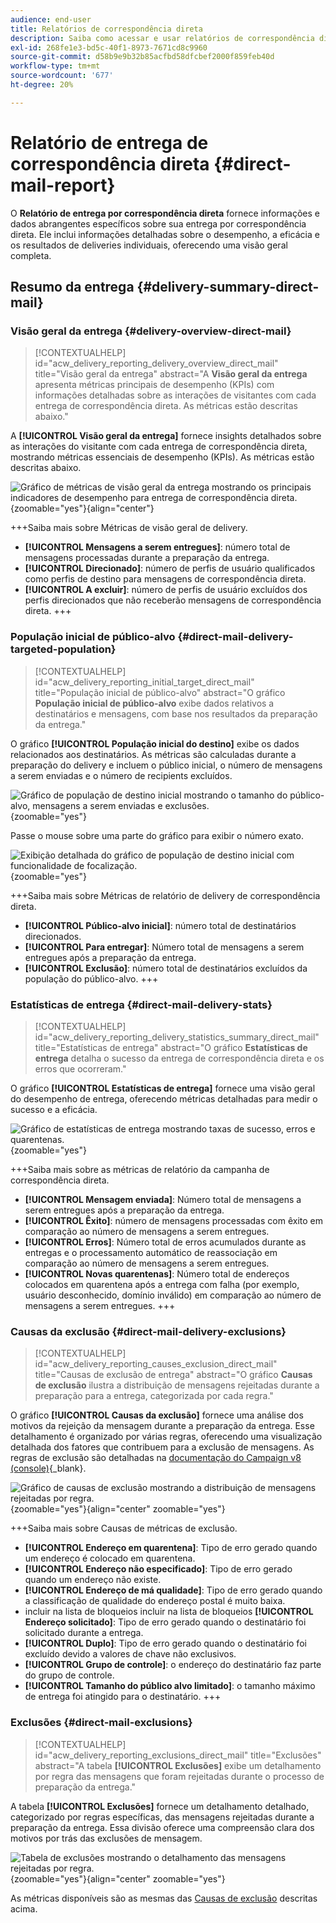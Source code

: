 ```yaml
---
audience: end-user
title: Relatórios de correspondência direta
description: Saiba como acessar e usar relatórios de correspondência direta
exl-id: 268fe1e3-bd5c-40f1-8973-7671cd8c9960
source-git-commit: d58b9e9b32b85acfbd58dfcbef2000f859feb40d
workflow-type: tm+mt
source-wordcount: '677'
ht-degree: 20%

---
```


# Relatório de entrega de correspondência direta {#direct-mail-report}

O **Relatório de entrega por correspondência direta** fornece informações e dados abrangentes específicos sobre sua entrega por correspondência direta. Ele inclui informações detalhadas sobre o desempenho, a eficácia e os resultados de deliveries individuais, oferecendo uma visão geral completa.

## Resumo da entrega {#delivery-summary-direct-mail}

### Visão geral da entrega {#delivery-overview-direct-mail}

>[!CONTEXTUALHELP]
>id="acw_delivery_reporting_delivery_overview_direct_mail"
>title="Visão geral da entrega"
>abstract="A **Visão geral da entrega** apresenta métricas principais de desempenho (KPIs) com informações detalhadas sobre as interações de visitantes com cada entrega de correspondência direta. As métricas estão descritas abaixo."

A **[!UICONTROL Visão geral da entrega]** fornece insights detalhados sobre as interações do visitante com cada entrega de correspondência direta, mostrando métricas essenciais de desempenho (KPIs). As métricas estão descritas abaixo.

![Gráfico de métricas de visão geral da entrega mostrando os principais indicadores de desempenho para entrega de correspondência direta.](assets/direct-overview.png){zoomable="yes"}{align="center"}

+++Saiba mais sobre Métricas de visão geral de delivery.

* **[!UICONTROL Mensagens a serem entregues]**: número total de mensagens processadas durante a preparação da entrega.
* **[!UICONTROL Direcionado]**: número de perfis de usuário qualificados como perfis de destino para mensagens de correspondência direta.
* **[!UICONTROL A excluir]**: número de perfis de usuário excluídos dos perfis direcionados que não receberão mensagens de correspondência direta.
+++

### População inicial de público-alvo {#direct-mail-delivery-targeted-population}

>[!CONTEXTUALHELP]
>id="acw_delivery_reporting_initial_target_direct_mail"
>title="População inicial de público-alvo"
>abstract="O gráfico **População inicial de público-alvo** exibe dados relativos a destinatários e mensagens, com base nos resultados da preparação da entrega."

O gráfico **[!UICONTROL População inicial do destino]** exibe os dados relacionados aos destinatários. As métricas são calculadas durante a preparação do delivery e incluem o público inicial, o número de mensagens a serem enviadas e o número de recipients excluídos.

![Gráfico de população de destino inicial mostrando o tamanho do público-alvo, mensagens a serem enviadas e exclusões.](assets/direct-mail-delivery-targeted-population.png){zoomable="yes"}

Passe o mouse sobre uma parte do gráfico para exibir o número exato.

![Exibição detalhada do gráfico de população de destino inicial com funcionalidade de focalização.](assets/direct-mail-delivery-targeted-population_2.png){zoomable="yes"}

+++Saiba mais sobre Métricas de relatório de delivery de correspondência direta.

* **[!UICONTROL Público-alvo inicial]**: número total de destinatários direcionados.
* **[!UICONTROL Para entregar]**: Número total de mensagens a serem entregues após a preparação da entrega.
* **[!UICONTROL Exclusão]**: número total de destinatários excluídos da população do público-alvo.
+++

### Estatísticas de entrega {#direct-mail-delivery-stats}

>[!CONTEXTUALHELP]
>id="acw_delivery_reporting_delivery_statistics_summary_direct_mail"
>title="Estatísticas de entrega"
>abstract="O gráfico **Estatísticas de entrega** detalha o sucesso da entrega de correspondência direta e os erros que ocorreram."

O gráfico **[!UICONTROL Estatísticas de entrega]** fornece uma visão geral do desempenho de entrega, oferecendo métricas detalhadas para medir o sucesso e a eficácia.

![Gráfico de estatísticas de entrega mostrando taxas de sucesso, erros e quarentenas.](assets/direct-mail-delivery-stats.png){zoomable="yes"}

+++Saiba mais sobre as métricas de relatório da campanha de correspondência direta.

* **[!UICONTROL Mensagem enviada]**: Número total de mensagens a serem entregues após a preparação da entrega.
* **[!UICONTROL Êxito]**: número de mensagens processadas com êxito em comparação ao número de mensagens a serem entregues.
* **[!UICONTROL Erros]**: Número total de erros acumulados durante as entregas e o processamento automático de reassociação em comparação ao número de mensagens a serem entregues.
* **[!UICONTROL Novas quarentenas]**: Número total de endereços colocados em quarentena após a entrega com falha (por exemplo, usuário desconhecido, domínio inválido) em comparação ao número de mensagens a serem entregues.
+++

### Causas da exclusão {#direct-mail-delivery-exclusions}

>[!CONTEXTUALHELP]
>id="acw_delivery_reporting_causes_exclusion_direct_mail"
>title="Causas de exclusão de entrega"
>abstract="O gráfico **Causas de exclusão** ilustra a distribuição de mensagens rejeitadas durante a preparação para a entrega, categorizada por cada regra."

O gráfico **[!UICONTROL Causas da exclusão]** fornece uma análise dos motivos da rejeição da mensagem durante a preparação da entrega. Esse detalhamento é organizado por várias regras, oferecendo uma visualização detalhada dos fatores que contribuem para a exclusão de mensagens. As regras de exclusão são detalhadas na [documentação do Campaign v8 (console)](https://experienceleague.adobe.com/docs/campaign/campaign-v8/send/failures/delivery-failures.html#email-error-types){_blank}.

![Gráfico de causas de exclusão mostrando a distribuição de mensagens rejeitadas por regra.](assets/direct-mail-delivery-exclusions.png){zoomable="yes"}{align="center" zoomable="yes"}

+++Saiba mais sobre Causas de métricas de exclusão.

* **[!UICONTROL Endereço em quarentena]**: Tipo de erro gerado quando um endereço é colocado em quarentena.
* **[!UICONTROL Endereço não especificado]**: Tipo de erro gerado quando um endereço não existe.
* **[!UICONTROL Endereço de má qualidade]**: Tipo de erro gerado quando a classificação de qualidade do endereço postal é muito baixa.
* incluir na lista de bloqueios incluir na lista de bloqueios **[!UICONTROL Endereço solicitado]**: Tipo de erro gerado quando o destinatário foi solicitado durante a entrega.
* **[!UICONTROL Duplo]**: Tipo de erro gerado quando o destinatário foi excluído devido a valores de chave não exclusivos.
* **[!UICONTROL Grupo de controle]**: o endereço do destinatário faz parte do grupo de controle.
* **[!UICONTROL Tamanho do público alvo limitado]**: o tamanho máximo de entrega foi atingido para o destinatário.
+++

### Exclusões {#direct-mail-exclusions}

>[!CONTEXTUALHELP]
>id="acw_delivery_reporting_exclusions_direct_mail"
>title="Exclusões"
>abstract="A tabela **[!UICONTROL Exclusões]** exibe um detalhamento por regra das mensagens que foram rejeitadas durante o processo de preparação da entrega."

A tabela **[!UICONTROL Exclusões]** fornece um detalhamento detalhado, categorizado por regras específicas, das mensagens rejeitadas durante a preparação da entrega. Essa divisão oferece uma compreensão clara dos motivos por trás das exclusões de mensagem.

![Tabela de exclusões mostrando o detalhamento das mensagens rejeitadas por regra.](assets/direct-mail-exclusions.png){zoomable="yes"}{align="center" zoomable="yes"}

As métricas disponíveis são as mesmas das [Causas de exclusão](#direct-mail-delivery-exclusions) descritas acima.